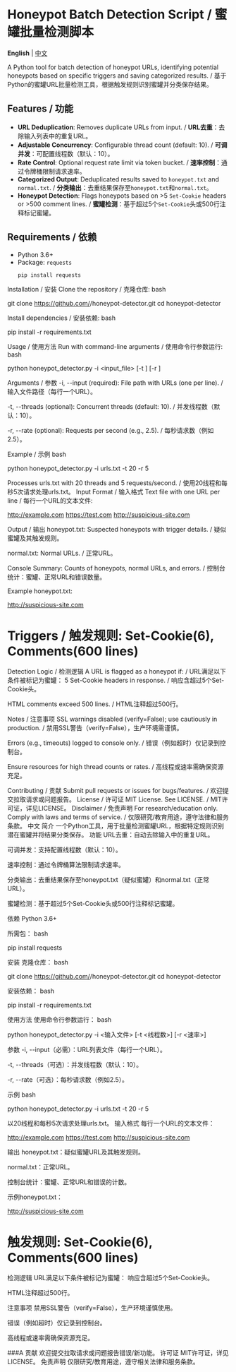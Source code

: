 # Honeypot Batch Detection Script / 蜜罐批量检测脚本

**English** | [中文](#中文)

A Python tool for batch detection of honeypot URLs, identifying potential honeypots based on specific triggers and saving categorized results. / 基于Python的蜜罐URL批量检测工具，根据触发规则识别蜜罐并分类保存结果。

## Features / 功能
- **URL Deduplication**: Removes duplicate URLs from input. / **URL去重**：去除输入列表中的重复URL。
- **Adjustable Concurrency**: Configurable thread count (default: 10). / **可调并发**：可配置线程数（默认：10）。
- **Rate Control**: Optional request rate limit via token bucket. / **速率控制**：通过令牌桶限制请求速率。
- **Categorized Output**: Deduplicated results saved to `honeypot.txt` and `normal.txt`. / **分类输出**：去重结果保存至`honeypot.txt`和`normal.txt`。
- **Honeypot Detection**: Flags honeypots based on >5 `Set-Cookie` headers or >500 comment lines. / **蜜罐检测**：基于超过5个`Set-Cookie`头或500行注释标记蜜罐。

## Requirements / 依赖
- Python 3.6+
- Package: `requests`
  ```bash
  pip install requests

Installation / 安装
Clone the repository / 克隆仓库:
bash

git clone https://github.com/<your-username>/honeypot-detector.git
cd honeypot-detector

Install dependencies / 安装依赖:
bash

pip install -r requirements.txt

Usage / 使用方法
Run with command-line arguments / 使用命令行参数运行:
bash

python honeypot_detector.py -i <input_file> [-t <threads>] [-r <rate>]

Arguments / 参数
-i, --input (required): File path with URLs (one per line). / 输入文件路径（每行一个URL）。

-t, --threads (optional): Concurrent threads (default: 10). / 并发线程数（默认：10）。

-r, --rate (optional): Requests per second (e.g., 2.5). / 每秒请求数（例如2.5）。

Example / 示例
bash

python honeypot_detector.py -i urls.txt -t 20 -r 5

Processes urls.txt with 20 threads and 5 requests/second. / 使用20线程和每秒5次请求处理urls.txt。
Input Format / 输入格式
Text file with one URL per line / 每行一个URL的文本文件:

http://example.com
https://test.com
http://suspicious-site.com

Output / 输出
honeypot.txt: Suspected honeypots with trigger details. / 疑似蜜罐及其触发规则。

normal.txt: Normal URLs. / 正常URL。

Console Summary: Counts of honeypots, normal URLs, and errors. / 控制台统计：蜜罐、正常URL和错误数量。

Example honeypot.txt:

http://suspicious-site.com
# Triggers / 触发规则: Set-Cookie(6), Comments(600 lines)

Detection Logic / 检测逻辑
A URL is flagged as a honeypot if: / URL满足以下条件被标记为蜜罐：
5 Set-Cookie headers in response. / 响应含超过5个Set-Cookie头。

HTML comments exceed 500 lines. / HTML注释超过500行。

Notes / 注意事项
SSL warnings disabled (verify=False); use cautiously in production. / 禁用SSL警告（verify=False），生产环境需谨慎。

Errors (e.g., timeouts) logged to console only. / 错误（例如超时）仅记录到控制台。

Ensure resources for high thread counts or rates. / 高线程或速率需确保资源充足。

Contributing / 贡献
Submit pull requests or issues for bugs/features. / 欢迎提交拉取请求或问题报告。
License / 许可证
MIT License. See LICENSE. / MIT许可证，详见LICENSE。
Disclaimer / 免责声明
For research/education only. Comply with laws and terms of service. / 仅限研究/教育用途，遵守法律和服务条款。
中文
简介
一个Python工具，用于批量检测蜜罐URL，根据特定规则识别潜在蜜罐并将结果分类保存。
功能
URL去重：自动去除输入中的重复URL。

可调并发：支持配置线程数（默认：10）。

速率控制：通过令牌桶算法限制请求速率。

分类输出：去重结果保存至honeypot.txt（疑似蜜罐）和normal.txt（正常URL）。

蜜罐检测：基于超过5个Set-Cookie头或500行注释标记蜜罐。

依赖
Python 3.6+

所需包：
bash

pip install requests

安装
克隆仓库：
bash

git clone https://github.com/<your-username>/honeypot-detector.git
cd honeypot-detector

安装依赖：
bash

pip install -r requirements.txt

使用方法
使用命令行参数运行：
bash

python honeypot_detector.py -i <输入文件> [-t <线程数>] [-r <速率>]

参数
-i, --input（必需）：URL列表文件（每行一个URL）。

-t, --threads（可选）：并发线程数（默认：10）。

-r, --rate（可选）：每秒请求数（例如2.5）。

示例
bash

python honeypot_detector.py -i urls.txt -t 20 -r 5

以20线程和每秒5次请求处理urls.txt。
输入格式
每行一个URL的文本文件：

http://example.com
https://test.com
http://suspicious-site.com

输出
honeypot.txt：疑似蜜罐URL及其触发规则。

normal.txt：正常URL。

控制台统计：蜜罐、正常URL和错误的计数。

示例honeypot.txt：

http://suspicious-site.com
# 触发规则: Set-Cookie(6), Comments(600 lines)

检测逻辑
URL满足以下条件被标记为蜜罐：
响应含超过5个Set-Cookie头。

HTML注释超过500行。

注意事项
禁用SSL警告（verify=False），生产环境谨慎使用。

错误（例如超时）仅记录到控制台。

高线程或速率需确保资源充足。

###A 贡献
欢迎提交拉取请求或问题报告错误/新功能。
许可证
MIT许可证，详见LICENSE。
免责声明
仅限研究/教育用途，遵守相关法律和服务条款。

